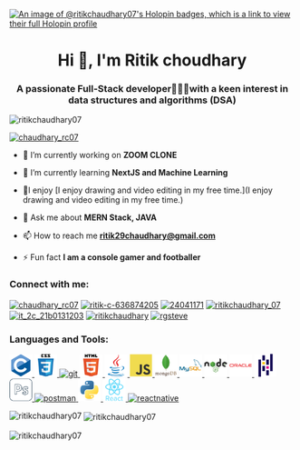 [![An image of @ritikchaudhary07's Holopin badges, which is a link to view their full Holopin profile](https://holopin.me/ritikchaudhary07)](https://holopin.io/@ritikchaudhary07)
<h1 align="center">Hi 👋, I'm Ritik choudhary</h1>
<h3 align="center">A passionate Full-Stack developer👨🏻‍💻with a keen interest in data structures and algorithms (DSA)</h3>

<p align="left"> <img src="https://komarev.com/ghpvc/?username=ritikchaudhary07&label=Profile%20views&color=0e75b6&style=flat" alt="ritikchaudhary07" /> </p>

<p align="left"> <a href="https://twitter.com/chaudhary_rc07" target="blank"><img src="https://img.shields.io/twitter/follow/chaudhary_rc07?logo=twitter&style=for-the-badge" alt="chaudhary_rc07" /></a> </p>

- 🔭 I’m currently working on **ZOOM CLONE**

- 🌱 I’m currently learning **NextJS and Machine Learning**

- 📝I enjoy [I enjoy drawing and video editing in my free time.](I enjoy drawing and video editing in my free time.)

- 💬 Ask me about **MERN Stack, JAVA**

- 📫 How to reach me **ritik29chaudhary@gmail.com**

- ⚡ Fun fact **I am a console gamer and footballer**

<h3 align="left">Connect with me:</h3>
<p align="left">
<a href="https://twitter.com/chaudhary_rc07" target="blank"><img align="center" src="https://raw.githubusercontent.com/rahuldkjain/github-profile-readme-generator/master/src/images/icons/Social/twitter.svg" alt="chaudhary_rc07" height="30" width="40" /></a>
<a href="https://linkedin.com/in/ritik-c-636874205" target="blank"><img align="center" src="https://raw.githubusercontent.com/rahuldkjain/github-profile-readme-generator/master/src/images/icons/Social/linked-in-alt.svg" alt="ritik-c-636874205" height="30" width="40" /></a>
<a href="https://stackoverflow.com/users/24041171" target="blank"><img align="center" src="https://raw.githubusercontent.com/rahuldkjain/github-profile-readme-generator/master/src/images/icons/Social/stack-overflow.svg" alt="24041171" height="30" width="40" /></a>
<a href="https://instagram.com/ritikchaudhary_07" target="blank"><img align="center" src="https://raw.githubusercontent.com/rahuldkjain/github-profile-readme-generator/master/src/images/icons/Social/instagram.svg" alt="ritikchaudhary_07" height="30" width="40" /></a>
<a href="https://www.hackerrank.com/it_2c_21b0131203" target="blank"><img align="center" src="https://raw.githubusercontent.com/rahuldkjain/github-profile-readme-generator/master/src/images/icons/Social/hackerrank.svg" alt="it_2c_21b0131203" height="30" width="40" /></a>
<a href="https://www.leetcode.com/ritikchaudhary" target="blank"><img align="center" src="https://raw.githubusercontent.com/rahuldkjain/github-profile-readme-generator/master/src/images/icons/Social/leet-code.svg" alt="ritikchaudhary" height="30" width="40" /></a>
<a href="https://auth.geeksforgeeks.org/user/rgsteve" target="blank"><img align="center" src="https://raw.githubusercontent.com/rahuldkjain/github-profile-readme-generator/master/src/images/icons/Social/geeks-for-geeks.svg" alt="rgsteve" height="30" width="40" /></a>
</p>

<h3 align="left">Languages and Tools:</h3>
<p align="left"> <a href="https://www.cprogramming.com/" target="_blank" rel="noreferrer"> <img src="https://raw.githubusercontent.com/devicons/devicon/master/icons/c/c-original.svg" alt="c" width="40" height="40"/> </a> <a href="https://www.w3schools.com/css/" target="_blank" rel="noreferrer"> <img src="https://raw.githubusercontent.com/devicons/devicon/master/icons/css3/css3-original-wordmark.svg" alt="css3" width="40" height="40"/> </a> <a href="https://git-scm.com/" target="_blank" rel="noreferrer"> <img src="https://www.vectorlogo.zone/logos/git-scm/git-scm-icon.svg" alt="git" width="40" height="40"/> </a> <a href="https://www.w3.org/html/" target="_blank" rel="noreferrer"> <img src="https://raw.githubusercontent.com/devicons/devicon/master/icons/html5/html5-original-wordmark.svg" alt="html5" width="40" height="40"/> </a> <a href="https://www.java.com" target="_blank" rel="noreferrer"> <img src="https://raw.githubusercontent.com/devicons/devicon/master/icons/java/java-original.svg" alt="java" width="40" height="40"/> </a> <a href="https://developer.mozilla.org/en-US/docs/Web/JavaScript" target="_blank" rel="noreferrer"> <img src="https://raw.githubusercontent.com/devicons/devicon/master/icons/javascript/javascript-original.svg" alt="javascript" width="40" height="40"/> </a> <a href="https://www.mongodb.com/" target="_blank" rel="noreferrer"> <img src="https://raw.githubusercontent.com/devicons/devicon/master/icons/mongodb/mongodb-original-wordmark.svg" alt="mongodb" width="40" height="40"/> </a> <a href="https://www.mysql.com/" target="_blank" rel="noreferrer"> <img src="https://raw.githubusercontent.com/devicons/devicon/master/icons/mysql/mysql-original-wordmark.svg" alt="mysql" width="40" height="40"/> </a> <a href="https://nodejs.org" target="_blank" rel="noreferrer"> <img src="https://raw.githubusercontent.com/devicons/devicon/master/icons/nodejs/nodejs-original-wordmark.svg" alt="nodejs" width="40" height="40"/> </a> <a href="https://www.oracle.com/" target="_blank" rel="noreferrer"> <img src="https://raw.githubusercontent.com/devicons/devicon/master/icons/oracle/oracle-original.svg" alt="oracle" width="40" height="40"/> </a> <a href="https://pandas.pydata.org/" target="_blank" rel="noreferrer"> <img src="https://raw.githubusercontent.com/devicons/devicon/2ae2a900d2f041da66e950e4d48052658d850630/icons/pandas/pandas-original.svg" alt="pandas" width="40" height="40"/> </a> <a href="https://www.photoshop.com/en" target="_blank" rel="noreferrer"> <img src="https://raw.githubusercontent.com/devicons/devicon/master/icons/photoshop/photoshop-line.svg" alt="photoshop" width="40" height="40"/> </a> <a href="https://postman.com" target="_blank" rel="noreferrer"> <img src="https://www.vectorlogo.zone/logos/getpostman/getpostman-icon.svg" alt="postman" width="40" height="40"/> </a> <a href="https://www.python.org" target="_blank" rel="noreferrer"> <img src="https://raw.githubusercontent.com/devicons/devicon/master/icons/python/python-original.svg" alt="python" width="40" height="40"/> </a> <a href="https://reactjs.org/" target="_blank" rel="noreferrer"> <img src="https://raw.githubusercontent.com/devicons/devicon/master/icons/react/react-original-wordmark.svg" alt="react" width="40" height="40"/> </a> <a href="https://reactnative.dev/" target="_blank" rel="noreferrer"> <img src="https://reactnative.dev/img/header_logo.svg" alt="reactnative" width="40" height="40"/> </a> </p>

<p><img align="left" src="https://github-readme-stats.vercel.app/api/top-langs?username=ritikchaudhary07&show_icons=true&locale=en&layout=compact" alt="ritikchaudhary07" /></p>

<p>&nbsp;<img align="center" src="https://github-readme-stats.vercel.app/api?username=ritikchaudhary07&show_icons=true&locale=en" alt="ritikchaudhary07" /></p>

<p><img align="center" src="https://github-readme-streak-stats.herokuapp.com/?user=ritikchaudhary07&" alt="ritikchaudhary07" /></p>
